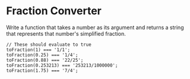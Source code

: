 # Fraction Converter

Write a function that takes a number as its argument and returns a string that represents that number's simplified fraction.

```
// These should evaluate to true
toFraction(1) === '1/1';
toFraction(0.25) === '1/4';
toFraction(0.88) === '22/25';
toFraction(0.253213) === '253213/1000000';
toFraction(1.75) === '7/4';
```
